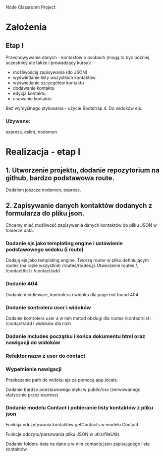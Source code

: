 Node Classroom Project

# Założenia

## Etap I

Przechowywanie danych - kontaktów o osobach (mogą to być później uczestnicy ale także i prowadzący kursy):

- możliwością zapisywania (do JSON)
- wyświetlanie listy wszystkich kontaktów
- wyświetlanie szczegółów kontaktu
- dodawanie kontaktu
- edycja kontaktu
- usuwanie kontaktu

Bez wymyślnego stylowania - użycie Bootstrap 4. Do widoków ejs.

### Używane:

express, eslint, nodemon



# Realizacja - etap I

## 1. Utworzenie projektu, dodanie repozytorium na github, bardzo podstawowa route.

Dodałem jeszcze nodemon, express.

## 2. Zapisywanie danych kontaktów dodanych z formularza do pliku json.

Chcemy mieć możliwość zapisywania danych kontaktów do pliku JSON w folderze data.

### Dodanie ejs jako templating engine i ustawienie podstawowego widoku (i route) 

Dodaję ejs jako templating engine. Tworzę router w pliku definiującym routes (na razie wszystkie) /routes/routes.js Utworzenie routes /, /contact/list i /contact/add

### Dodanie 404

Dodanie middleware, kontrolera i widoku dla page not found 404.

### Dodanie kontrolera user i widoków 

Dodanie kontrolera user a w nim metod obsługi dla routes /contact/list i /contact/add i widoków dla nich

### Dodanie includes początku i końca dokumentu html oraz nawigacji do widoków

### Refaktor nazw z user do contact

### Wypełnienie nawigacji

Przekazanie path do widoku ejs za pomocą app.locals. 

Dodanie bardzo podstawowego stylu w public/css (serwowanego statycznie przez express)

### Dodanie modelu Contact i pobieranie listy kontaktów z pliku json

Funkcja odczytywania kontaktów getContacts w modelu Contact.

Funkcje odczytu/parsowania pliku JSON w utils/fileUtils

Dodanie folderu data na dane a w nim contacts.json zapisującego listę kontaktów.